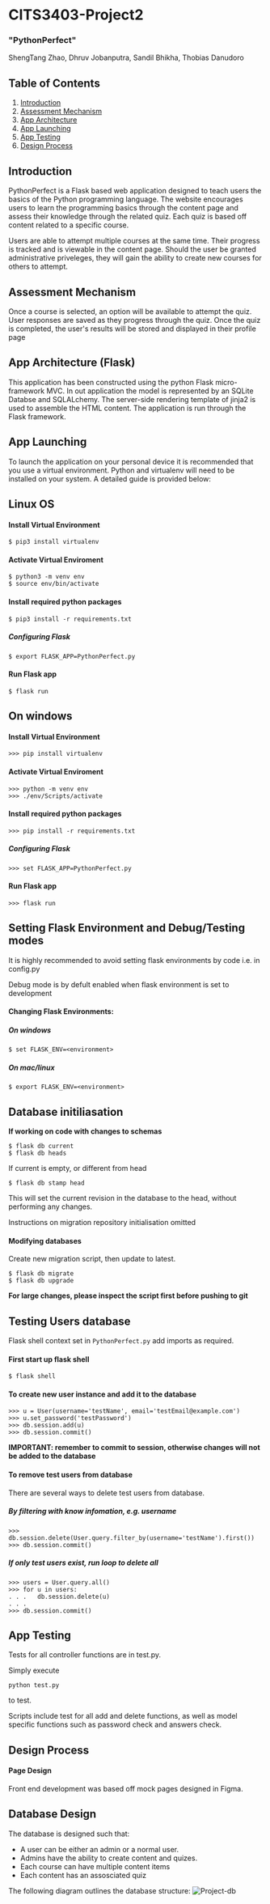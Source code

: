 # CITS3403-Project2
### "PythonPerfect"
ShengTang Zhao, Dhruv Jobanputra, Sandil Bhikha, Thobias Danudoro

## Table of Contents
1. [Introduction](#introduction)
2. [Assessment Mechanism](#Assessment-Mechanism)
3. [App Architecture](#App-Architecture)
4. [App Launching](#App-Launching)
5. [App Testing](#App-Testing)
6. [Design Process](#Design-Process)

## Introduction 
PythonPerfect is a Flask based web application designed to teach users the basics of the Python programming language. The website encourages users to learn the programming basics through the content page and assess their knowledge through the related quiz. Each quiz is based off content related to a specific course. 

Users are able to attempt multiple courses at the same time. Their progress is tracked and is viewable in the content page. Should the user be granted administrative priveleges, they will gain the ability to create new courses for others to attempt.

## Assessment Mechanism
Once a course is selected, an option will be available to attempt the quiz. User responses are saved as they progress through the quiz. Once the quiz is completed, the user's results will be stored and displayed in their profile page 

## App Architecture (Flask)
This application has been constructed using the python Flask micro-framework MVC. In out application the model is represented by an SQLite Databse and SQLALchemy. The server-side rendering template of jinja2 is used to assemble the HTML content. The application is run through the Flask framework. 

## App Launching
To launch the application on your personal device it is recommended that you use a virtual environment. Python and virtualenv will need to be installed on your system. A detailed guide is provided below:

## Linux OS
#### Install Virtual Environment
```shell
$ pip3 install virtualenv
```
#### Activate Virtual Enviroment
```shell
$ python3 -m venv env
$ source env/bin/activate
```
#### Install required python packages
```shell
$ pip3 install -r requirements.txt
```
##### Configuring Flask
```shell
$ export FLASK_APP=PythonPerfect.py
```
#### Run Flask app
```shell
$ flask run
```

## On windows
#### Install Virtual Environment
```shell
>>> pip install virtualenv
```
#### Activate Virtual Enviroment
```shell
>>> python -m venv env
>>> ./env/Scripts/activate
```
#### Install required python packages
```shell
>>> pip install -r requirements.txt
```
##### Configuring Flask
```shell
>>> set FLASK_APP=PythonPerfect.py
```
#### Run Flask app
```shell
>>> flask run
```

## Setting Flask Environment and Debug/Testing modes
It is highly recommended to avoid setting flask environments by code
i.e. in config.py

Debug mode is by defult enabled when flask environment is set to development
#### Changing Flask Environments:
##### On windows
```shell
$ set FLASK_ENV=<environment>
```
##### On mac/linux
```shell
$ export FLASK_ENV=<environment>
``` 

## Database initiliasation

**If working on code with changes to schemas**

```shell
$ flask db current
$ flask db heads
```

If current is empty, or different from head

```shell
$ flask db stamp head
```

This will set the current revision in the database to the head,
without performing any changes. 

Instructions on migration repository initialisation omitted
#### Modifying databases
Create new migration script, then update to latest.

```shell
$ flask db migrate
$ flask db upgrade 
```


**For large changes, please inspect the script first before pushing to git**

## Testing Users database
Flask shell context set in `PythonPerfect.py` add imports as required.

#### First start up flask shell

```shell
$ flask shell
```

#### To create new user instance and add it to the database

	>>> u = User(username='testName', email='testEmail@example.com')
	>>> u.set_password('testPassword')
	>>> db.session.add(u)
	>>> db.session.commit()

**IMPORTANT: remember to commit to session, otherwise changes will not be added to the database**

#### To remove test users from database

There are several ways to delete test users from database.

##### By filtering with know infomation, e.g. username

	>>> db.session.delete(User.query.filter_by(username='testName').first())
	>>> db.session.commit()

##### If only test users exist, run loop to delete all

```shell
>>> users = User.query.all()
>>> for u in users:
. . .   db.session.delete(u)
. . .
>>> db.session.commit()
```


## App Testing
Tests for all controller functions are in test.py.

Simply execute
```shell
python test.py
```
to test.

Scripts include test for all add and delete functions, as well as model specific functions
such as password check and answers check.

## Design Process

#### Page Design
Front end development was based off mock pages designed in Figma. 

## Database Design
The database is designed such that:
- A user can be either an admin or a normal user.
- Admins have the ability to create content and quizes.
- Each course can have multiple content items
- Each content has an assosciated quiz

The following diagram outlines the database structure:
![Project-db](https://user-images.githubusercontent.com/83282339/118466391-658fba80-b735-11eb-8b41-2451025ac5b5.PNG)


